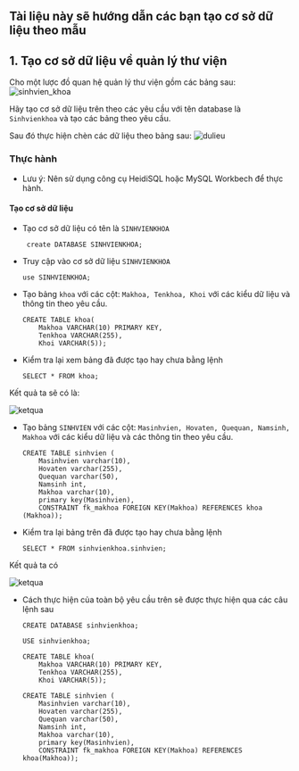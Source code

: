 ## Tài liệu này sẽ hướng dẫn các bạn tạo cơ sở dữ liệu theo mẫu

## 1. Tạo cơ sở dữ liệu về quản lý thư viện
Cho một lược đồ quan hệ quản lý thư viện gồm các bảng sau:
![sinhvien_khoa](https://image.prntscr.com/image/FJSTcspzTzWh3vmiaX8zxQ.png)

Hãy tạo cơ sở dữ liệu trên theo các yêu cầu với tên database là `Sinhvienkhoa` và tạo các bảng theo yêu cầu.

Sau đó thực hiện chèn các dữ liệu theo bảng sau:
![dulieu](https://image.prntscr.com/image/AtPm24GFSlin7lB_H_pQWA.png)

### Thực hành

- Lưu ý: Nên sử dụng công cụ HeidiSQL hoặc MySQL Workbech để thực hành.

#### Tạo cơ sở dữ liệu 

- Tạo cơ sở dữ liệu có tên là `SINHVIENKHOA`
   ```
    create DATABASE SINHVIENKHOA;
    ```

- Truy cập vào cơ sở dữ liệu `SINHVIENKHOA`
    ```
    use SINHVIENKHOA;
    ```

- Tạo bảng `khoa` với các cột: `Makhoa, Tenkhoa, Khoi` với các kiểu dữ liệu và thông tin theo yêu cầu.
    ```
    CREATE TABLE khoa(
        Makhoa VARCHAR(10) PRIMARY KEY,
        Tenkhoa VARCHAR(255),
        Khoi VARCHAR(5));
    ```

- Kiểm tra lại xem bảng đã được tạo hay chưa bằng lệnh
    ```
    SELECT * FROM khoa;
    ```

Kết quả ta sẽ có là:

![ketqua](https://image.prntscr.com/image/TGApW4h9RY_bXXpAUch9pw.png)

- Tạo bảng `SINHVIEN` với các cột: `Masinhvien, Hovaten, Quequan, Namsinh, Makhoa` với các kiểu dữ liệu và các thông tin theo yêu cầu.
    ```
    CREATE TABLE sinhvien (
        Masinhvien varchar(10), 
        Hovaten varchar(255), 
        Quequan varchar(50),
        Namsinh int, 
        Makhoa varchar(10), 
        primary key(Masinhvien),
        CONSTRAINT fk_makhoa FOREIGN KEY(Makhoa) REFERENCES khoa	(Makhoa));
    ```

- Kiểm tra lại bảng trên đã được tạo hay chưa bằng lệnh
    ```
    SELECT * FROM sinhvienkhoa.sinhvien;
    ```

Kết quả ta có

![ketqua](https://image.prntscr.com/image/B3nj4K_AR9GBwtnKhCAU7g.png)

- Cách thực hiện của toàn bộ yêu cầu trên sẽ được thực hiện qua các câu lệnh sau
    ```
    CREATE DATABASE sinhvienkhoa;

    USE sinhvienkhoa;

    CREATE TABLE khoa(
        Makhoa VARCHAR(10) PRIMARY KEY,
        Tenkhoa VARCHAR(255),
        Khoi VARCHAR(5));

    CREATE TABLE sinhvien (
        Masinhvien varchar(10), 
        Hovaten varchar(255), 
        Quequan varchar(50),
        Namsinh int, 
        Makhoa varchar(10), 
        primary key(Masinhvien),
        CONSTRAINT fk_makhoa FOREIGN KEY(Makhoa) REFERENCES khoa(Makhoa));
    ```















